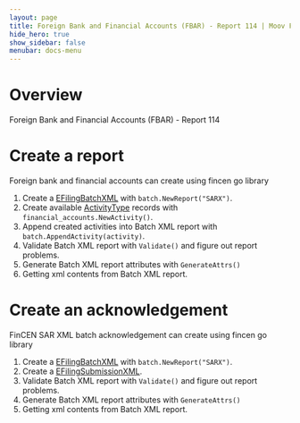 ```yaml
---
layout: page
title: Foreign Bank and Financial Accounts (FBAR) - Report 114 | Moov FinCEN
hide_hero: true
show_sidebar: false
menubar: docs-menu
---
```


# Overview

Foreign Bank and Financial Accounts (FBAR) - Report 114


# Create a report

Foreign bank and financial accounts can create using fincen go library

1. Create a [EFilingBatchXML](https://godoc.org/github.com/moov-io/fincen/pkg/batch#EFilingBatchXML) with `batch.NewReport("SARX")`.
2. Create available [ActivityType](https://godoc.org/github.com/moov-io/pkg/financial_accounts#ActivityType) records with `financial_accounts.NewActivity()`.
3. Append created activities into Batch XML report with `batch.AppendActivity(activity)`.
4. Validate Batch XML report with `Validate()` and figure out report problems.
5. Generate Batch XML report attributes with `GenerateAttrs()`
6. Getting xml contents from Batch XML report.

# Create an acknowledgement

FinCEN SAR XML batch acknowledgement can create using fincen go library

1. Create a [EFilingBatchXML](https://godoc.org/github.com/moov-io/fincen/pkg/batch#EFilingBatchXML) with `batch.NewReport("SARX")`.
2. Create a [EFilingSubmissionXML](https://godoc.org/github.com/moov-io/pkg/batch#EFilingSubmissionXML).
3. Validate Batch XML report with `Validate()` and figure out report problems.
4. Generate Batch XML report attributes with `GenerateAttrs()`
5. Getting xml contents from Batch XML report.
